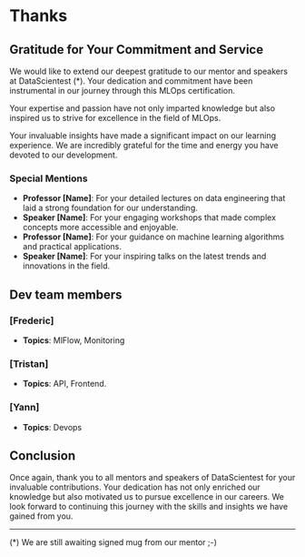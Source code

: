 # Thanks

## Gratitude for Your Commitment and Service

We would like to extend our deepest gratitude to our mentor and speakers at DataScientest (*). Your dedication and commitment have been instrumental in our journey through this MLOps certification. 

Your expertise and passion have not only imparted knowledge but also inspired us to strive for excellence in the field of MLOps.

Your invaluable insights have made a significant impact on our learning experience. We are incredibly grateful for the time and energy you have devoted to our development.

### Special Mentions

- **Professor [Name]**: For your detailed lectures on data engineering that laid a strong foundation for our understanding.
- **Speaker [Name]**: For your engaging workshops that made complex concepts more accessible and enjoyable.
- **Professor [Name]**: For your guidance on machine learning algorithms and practical applications.
- **Speaker [Name]**: For your inspiring talks on the latest trends and innovations in the field.

## Dev team members

### [Frederic]

- **Topics**: MlFlow, Monitoring

### [Tristan]

- **Topics**: API, Frontend.

### [Yann]
- **Topics**: Devops


## Conclusion

Once again, thank you to all mentors and speakers of DataScientest for your invaluable contributions. Your dedication has not only enriched our knowledge but also motivated us to pursue excellence in our careers. We look forward to continuing this journey with the skills and insights we have gained from you.

---
(*) We are still awaiting signed mug from our mentor ;-) 

